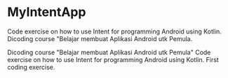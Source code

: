 # MyIntentApp
Code exercise on how to use Intent for programming Android using Kotlin. Dicoding course "Belajar membuat Aplikasi Android utk Pemula.

Dicoding course "Belajar membuat Aplikasi Android utk Pemula"
Code exercise on how to use Intent for programming Android using Kotlin. First coding exercise.
